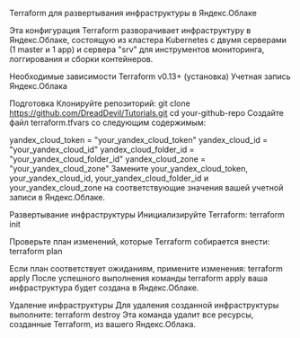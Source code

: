 Terraform для развертывания инфраструктуры в Яндекс.Облаке

Эта конфигурация Terraform разворачивает инфраструктуру в Яндекс.Облаке, состоящую из кластера Kubernetes с двумя серверами (1 master и 1 app) и сервера "srv" для инструментов мониторинга, логгирования и сборки контейнеров.

Необходимые зависимости
Terraform v0.13+ (установка)
Учетная запись Яндекс.Облака

Подготовка
Клонируйте репозиторий:
git clone https://github.com/DreadDevil/Tutorials.git
cd your-github-repo
Создайте файл terraform.tfvars со следующим содержимым:

yandex_cloud_token    = "your_yandex_cloud_token"
yandex_cloud_id       = "your_yandex_cloud_id"
yandex_cloud_folder_id = "your_yandex_cloud_folder_id"
yandex_cloud_zone     = "your_yandex_cloud_zone"
Замените your_yandex_cloud_token, your_yandex_cloud_id, your_yandex_cloud_folder_id и your_yandex_cloud_zone на соответствующие значения вашей учетной записи в Яндекс.Облаке.

Развертывание инфраструктуры
Инициализируйте Terraform:
terraform init

Проверьте план изменений, которые Terraform собирается внести:
terraform plan

Если план соответствует ожиданиям, примените изменения:
terraform apply
После успешного выполнения команды terraform apply ваша инфраструктура будет создана в Яндекс.Облаке.

Удаление инфраструктуры
Для удаления созданной инфраструктуры выполните:
terraform destroy
Эта команда удалит все ресурсы, созданные Terraform, из вашего Яндекс.Облака.
